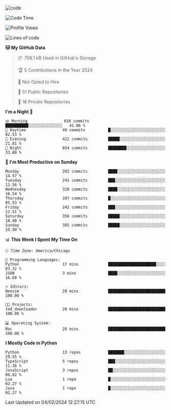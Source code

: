 
<!--
**liuyaanng/liuyaanng** is a ✨ _special_ ✨ repository because its `README.md` (this file) appears on your GitHub profile.

Here are some ideas to get you started:

- 🔭 I’m currently working on ...
- 🌱 I’m currently learning ...
- 👯 I’m looking to collaborate on ...
- 🤔 I’m looking for help with ...
- 💬 Ask me about ...
- 📫 How to reach me: ...
- 😄 Pronouns: ...
- ⚡ Fun fact: ...
-->


![code](https://cdn.jsdelivr.net/gh/liuyaanng/liuyaanng@1.0/code.gif) 

<!--START_SECTION:waka-->
![Code Time](http://img.shields.io/badge/Code%20Time-319%20hrs%204%20mins-blue)

![Profile Views](http://img.shields.io/badge/Profile%20Views-0-blue)

![Lines of code](https://img.shields.io/badge/From%20Hello%20World%20I%27ve%20Written-14.4%20million%20lines%20of%20code-blue)

**🐱 My GitHub Data** 

> 📦 706.1 kB Used in GitHub's Storage 
 > 
> 🏆 5 Contributions in the Year 2024
 > 
> 🚫 Not Opted to Hire
 > 
> 📜 51 Public Repositories 
 > 
> 🔑 18 Private Repositories 
 > 
**I'm a Night 🦉** 

```text
🌞 Morning                810 commits         ██████████░░░░░░░░░░░░░░░   41.86 % 
🌆 Daytime                49 commits          █░░░░░░░░░░░░░░░░░░░░░░░░   02.53 % 
🌃 Evening                422 commits         █████░░░░░░░░░░░░░░░░░░░░   21.81 % 
🌙 Night                  654 commits         ████████░░░░░░░░░░░░░░░░░   33.80 % 
```
📅 **I'm Most Productive on Sunday** 

```text
Monday                   282 commits         ████░░░░░░░░░░░░░░░░░░░░░   14.57 % 
Tuesday                  243 commits         ███░░░░░░░░░░░░░░░░░░░░░░   12.56 % 
Wednesday                320 commits         ████░░░░░░░░░░░░░░░░░░░░░   16.54 % 
Thursday                 107 commits         █░░░░░░░░░░░░░░░░░░░░░░░░   05.53 % 
Friday                   242 commits         ███░░░░░░░░░░░░░░░░░░░░░░   12.51 % 
Saturday                 356 commits         █████░░░░░░░░░░░░░░░░░░░░   18.40 % 
Sunday                   385 commits         █████░░░░░░░░░░░░░░░░░░░░   19.90 % 
```


📊 **This Week I Spent My Time On** 

```text
🕑︎ Time Zone: America/Chicago

💬 Programming Languages: 
Python                   17 mins             █████████████████████░░░░   83.32 % 
JSON                     3 mins              ████░░░░░░░░░░░░░░░░░░░░░   16.68 % 

🔥 Editors: 
Neovim                   20 mins             █████████████████████████   100.00 % 

🐱‍💻 Projects: 
ted_downloader           20 mins             █████████████████████████   100.00 % 

💻 Operating System: 
Mac                      20 mins             █████████████████████████   100.00 % 
```

**I Mostly Code in Python** 

```text
Python                   13 repos            ███████░░░░░░░░░░░░░░░░░░   29.55 % 
TypeScript               5 repos             ███░░░░░░░░░░░░░░░░░░░░░░   11.36 % 
JavaScript               3 repos             ██░░░░░░░░░░░░░░░░░░░░░░░   06.82 % 
Lua                      1 repo              █░░░░░░░░░░░░░░░░░░░░░░░░   02.27 % 
Java                     1 repo              █░░░░░░░░░░░░░░░░░░░░░░░░   02.27 % 
```




 Last Updated on 04/02/2024 12:27:15 UTC
<!--END_SECTION:waka-->
